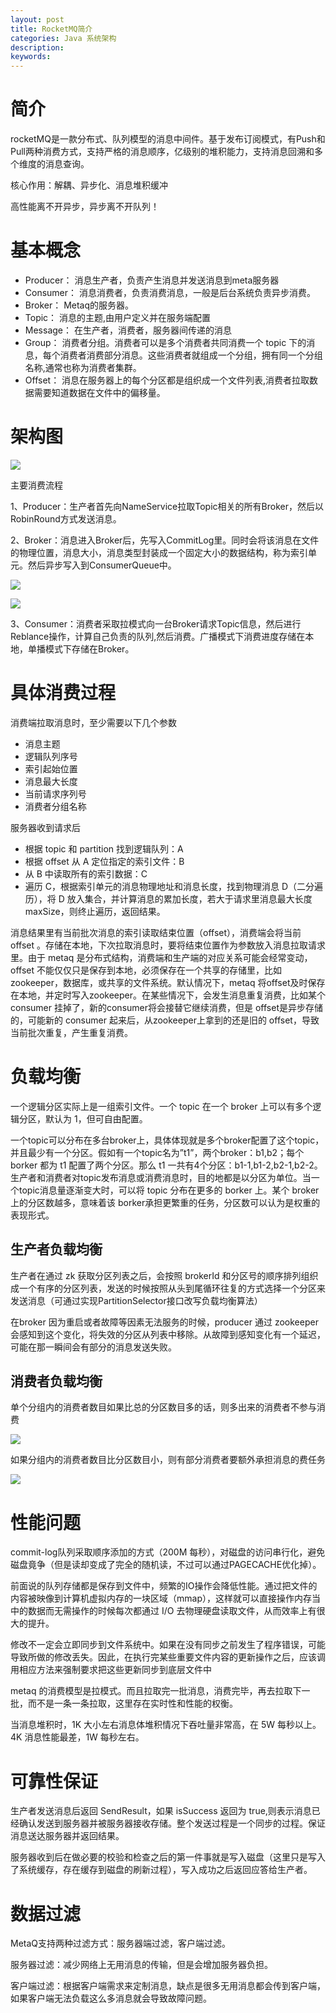 ```yaml
---
layout: post
title: RocketMQ简介
categories: Java 系统架构
description: 
keywords: 
---
```



# 简介

rocketMQ是一款分布式、队列模型的消息中间件。基于发布订阅模式，有Push和Pull两种消费方式，支持严格的消息顺序，亿级别的堆积能力，支持消息回溯和多个维度的消息查询。

核心作用：解耦、异步化、消息堆积缓冲

高性能离不开异步，异步离不开队列！


# 基本概念

- Producer： 消息生产者，负责产生消息并发送消息到meta服务器
- Consumer： 消息消费者，负责消费消息，一般是后台系统负责异步消费。
- Broker：  Metaq的服务器。
- Topic：   消息的主题,由用户定义并在服务端配置
- Message： 在生产者，消费者，服务器间传递的消息
- Group：  消费者分组。消费者可以是多个消费者共同消费一个 topic 下的消息，每个消费者消费部分消息。这些消费者就组成一个分组，拥有同一个分组名称,通常也称为消费者集群。
- Offset：  消息在服务器上的每个分区都是组织成一个文件列表,消费者拉取数据需要知道数据在文件中的偏移量。



# 架构图

![](/images/posts/2017-11-03-rocketmq-intract.md/1.png)



主要消费流程

1、Producer：生产者首先向NameService拉取Topic相关的所有Broker，然后以RobinRound方式发送消息。

2、Broker：消息进入Broker后，先写入CommitLog里。同时会将该消息在文件的物理位置，消息大小，消息类型封装成一个固定大小的数据结构，称为索引单元。然后异步写入到ConsumerQueue中。

![](/images/posts/2017-11-03-rocketmq-intract.md/2.png)

![](/images/posts/2017-11-03-rocketmq-intract.md/3.png)


3、Consumer：消费者采取拉模式向一台Broker请求Topic信息，然后进行Reblance操作，计算自己负责的队列,然后消费。广播模式下消费进度存储在本地，单播模式下存储在Broker。



# 具体消费过程

消费端拉取消息时，至少需要以下几个参数
- 消息主题
- 逻辑队列序号
- 索引起始位置
- 消息最大长度
- 当前请求序列号
- 消费者分组名称

服务器收到请求后
- 根据 topic 和 partition 找到逻辑队列：A
- 根据 offset 从 A 定位指定的索引文件：B
- 从 B 中读取所有的索引数据：C
- 遍历 C，根据索引单元的消息物理地址和消息长度，找到物理消息 D（二分遍历），将 D 放入集合，并计算消息的累加长度，若大于请求里消息最大长度 maxSize，则终止遍历，返回结果。


消息结果里有当前批次消息的索引读取结束位置（offset），消费端会将当前 offset 。存储在本地，下次拉取消息时，要将结束位置作为参数放入消息拉取请求里。由于 metaq 是分布式结构，消费端和生产端的对应关系可能会经常变动，offset 不能仅仅只是保存到本地，必须保存在一个共享的存储里，比如zookeeper，数据库，或共享的文件系统。默认情况下，metaq 将offset及时保存在本地，并定时写入zookeeper。在某些情况下，会发生消息重复消费，比如某个 consumer 挂掉了，新的consumer将会接替它继续消费，但是 offset是异步存储的，可能新的 consumer 起来后，从zookeeper上拿到的还是旧的 offset，导致当前批次重复，产生重复消费。



# 负载均衡

一个逻辑分区实际上是一组索引文件。一个 topic 在一个 broker 上可以有多个逻辑分区，默认为 1，但可自由配置。


一个topic可以分布在多台broker上，具体体现就是多个broker配置了这个topic，并且最少有一个分区。假如有一个topic名为”t1”，两个broker：b1,b2；每个 borker 都为 t1 配置了两个分区。那么 t1 一共有4个分区：b1-1,b1-2,b2-1,b2-2。生产者和消费者对topic发布消息或消费消息时，目的地都是以分区为单位。当一个topic消息量逐渐变大时，可以将 topic 分布在更多的 borker 上。某个 broker上的分区数越多，意味着该 borker承担更繁重的任务，分区数可以认为是权重的表现形式。

## 生产者负载均衡

生产者在通过 zk 获取分区列表之后，会按照 brokerId 和分区号的顺序排列组织成一个有序的分区列表，发送的时候按照从头到尾循环往复的方式选择一个分区来发送消息（可通过实现PartitionSelector接口改写负载均衡算法）

在broker 因为重启或者故障等因素无法服务的时候，producer 通过 zookeeper 会感知到这个变化，将失效的分区从列表中移除。从故障到感知变化有一个延迟，可能在那一瞬间会有部分的消息发送失败。

## 消费者负载均衡

单个分组内的消费者数目如果比总的分区数目多的话，则多出来的消费者不参与消费

![](/images/posts/2017-11-03-rocketmq-intract.md/4.png)

如果分组内的消费者数目比分区数目小，则有部分消费者要额外承担消息的费任务 

![](/images/posts/2017-11-03-rocketmq-intract.md/5.png)




# 性能问题

commit-log队列采取顺序添加的方式（200M 每秒），对磁盘的访问串行化，避免磁盘竟争（但是读却变成了完全的随机读，不过可以通过PAGECACHE优化掉）。

前面说的队列存储都是保存到文件中，频繁的IO操作会降低性能。通过把文件的内容被映像到计算机虚拟内存的一块区域（mmap），这样就可以直接操作内存当中的数据而无需操作的时候每次都通过 I/O 去物理硬盘读取文件，从而效率上有很大的提升。

修改不一定会立即同步到文件系统中。如果在没有同步之前发生了程序错误，可能导致所做的修改丢失。因此，在执行完某些重要文件内容的更新操作之后，应该调用相应方法来强制要求把这些更新同步到底层文件中

metaq 的消费模型是拉模式。而且拉取完一批消息，消费完毕，再去拉取下一批，而不是一条一条拉取，这里存在实时性和性能的权衡。

当消息堆积时，1K 大小左右消息体堆积情况下吞吐量非常高，在 5W 每秒以上。4K 消息性能最差，1W 每秒左右。


# 可靠性保证

生产者发送消息后返回 SendResult，如果 isSuccess 返回为 true,则表示消息已经确认发送到服务器并被服务器接收存储。整个发送过程是一个同步的过程。保证消息送达服务器并返回结果。

服务器收到后在做必要的校验和检查之后的第一件事就是写入磁盘（这里只是写入了系统缓存，存在缓存到磁盘的刷新过程），写入成功之后返回应答给生产者。



# 数据过滤

MetaQ支持两种过滤方式：服务器端过滤，客户端过滤。

服务器过滤：减少网络上无用消息的传输，但是会增加服务器负担。

客户端过滤：根据客户端需求来定制消息，缺点是很多无用消息都会传到客户端，如果客户端无法负载这么多消息就会导致故障问题。









